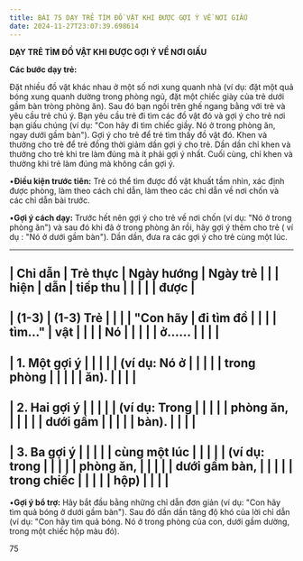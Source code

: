 ```yaml
---
title: BÀI 75 DẠY TRẺ TÌM ĐỒ VẬT KHI ĐƯỢC GỢI Ý VỀ NƠI GIẤU
date: 2024-11-27T23:07:39.698614
---
```


**DẠY TRẺ TÌM ĐỒ VẬT KHI ĐƯỢC GỢI Ý VỀ NƠI GIẤU**

**Các bước dạy trẻ:**

Đặt nhiều đồ vật khác nhau ở một số nơi xung quanh nhà (ví dụ: đặt một
quả bóng xung quanh dường trong phòng ngủ, đặt một chiếc giày của trẻ
dưới gầm bàn tròng phòng ăn). Sau đó bạn ngồi trên ghế ngang bằng với
trẻ và yêu cầu trẻ chú ý. Bạn yêu cầu trẻ đi tìm các đồ vật đó và gợi
ý cho trẻ nơi bạn giấu chúng (ví dụ: "Con hãy đi tìm chiếc giầy. Nó ở
trong phòng ăn, ngay dưới gầm bàn"). Gợi ý cho trẻ để trẻ tìm thấy đồ
vật đó. Khen và thưởng cho trẻ để trẻ đồng thời giảm dần gợi ý cho
trẻ. Dần dần chỉ khen và thưởng cho trẻ khi tre làm đúng mà ít phải
gợi ý nhất. Cuối cùng, chỉ khen và thưởng khi trẻ làm đúng mà không
cần gợi ý.

•**Điều kiện trước tiên:** Trẻ có thể tìm được đồ vật khuất tầm nhìn,
xác định được phòng, làm theo cách chỉ dẫn, làm theo các chỉ dẫn về
nơi chốn và các chỉ dẫn bài trước.

•**Gợi ý cách dạy:** Trước hết nên gợi ý cho trẻ về nơi chốn (ví dụ:
"Nó ở trong phòng ăn") và sau đó khi đã ở trong phòng ăn rồi, hãy gợi
ý thêm cho trẻ ( ví dụ : "Nó ở dưới gầm bàn"). Dần dần, đưa ra các gợi
ý cho trẻ cùng một lúc.

-------------------------------------------------------------------------
| **Chỉ dẫn**     | **Trẻ thực      | **Ngày hướng    | **Ngày trẻ    |
|                 | hiện**          | dẫn**           | tiếp thu      |
|                 |                 |                 | được**        |
-------------------------------------------------------------------------
| **(1-3)**     | **(1-3) Trẻ   |                 |                 |
| "**Con hãy    | đi tìm đồ     |                 |                 |
| tìm..."**   | vật**         |                 |                 |
| **Nó          |                 |                 |                 |
| ở......**     |                 |                 |                 |
-------------------------------------------------------------------------
| 1. Một gợi ý |                 |                 |                 |
| (ví dụ: Nó ở  |                 |                 |                 |
| trong phòng   |                 |                 |                 |
| ăn).          |                 |                 |                 |
-------------------------------------------------------------------------
| 2. Hai gợi ý |                 |                 |                 |
| (ví dụ: Trong |                 |                 |                 |
| phòng ăn,     |                 |                 |                 |
| dưới gầm      |                 |                 |                 |
| bàn).         |                 |                 |                 |
-------------------------------------------------------------------------
| 3. Ba gợi ý  |                 |                 |                 |
| cùng một lúc  |                 |                 |                 |
| (ví dụ: trong |                 |                 |                 |
| phòng ăn,     |                 |                 |                 |
| dưới gầm bàn, |                 |                 |                 |
| trong chiếc   |                 |                 |                 |
| hộp)          |                 |                 |                 |
-------------------------------------------------------------------------

•**Gợi ý bổ trợ:** Hãy bắt đầu bằng những chỉ dẫn đơn giản (ví dụ:
"Con hãy tìm quả bóng ở dưới gầm bàn"). Sau đó dần dần tăng độ khó của
lời chỉ dẫn (ví dụ: "Con hãy tìm quả bóng. Nó ở trong phòng của con,
dưới gầm dường, trong một chiếc hộp màu đỏ).

75

